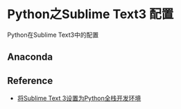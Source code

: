 # Python之Sublime Text3 配置

Python在Sublime Text3中的配置
<!--more-->



## Anaconda

## Reference
- [将Sublime Text 3设置为Python全栈开发环境](http://python.jobbole.com/81312/)